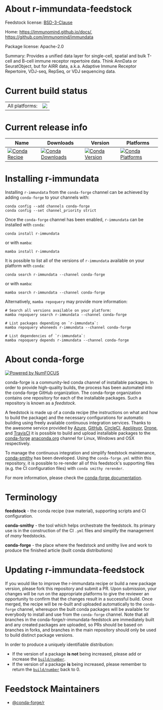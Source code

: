 About r-immundata-feedstock
===========================

Feedstock license: [BSD-3-Clause](https://github.com/conda-forge/r-immundata-feedstock/blob/main/LICENSE.txt)

Home: https://immunomind.github.io/docs/, https://github.com/immunomind/immundata

Package license: Apache-2.0

Summary: Provides a unified data layer for single-cell, spatial and bulk T-cell and B-cell immune receptor repertoire data. Think AnnData or SeuratObject, but for AIRR data, a.k.a. Adaptive Immune Receptor Repertoire, VDJ-seq, RepSeq, or VDJ sequencing data.

Current build status
====================


<table><tr><td>All platforms:</td>
    <td>
      <a href="https://dev.azure.com/conda-forge/feedstock-builds/_build/latest?definitionId=26682&branchName=main">
        <img src="https://dev.azure.com/conda-forge/feedstock-builds/_apis/build/status/r-immundata-feedstock?branchName=main">
      </a>
    </td>
  </tr>
</table>

Current release info
====================

| Name | Downloads | Version | Platforms |
| --- | --- | --- | --- |
| [![Conda Recipe](https://img.shields.io/badge/recipe-r--immundata-green.svg)](https://anaconda.org/conda-forge/r-immundata) | [![Conda Downloads](https://img.shields.io/conda/dn/conda-forge/r-immundata.svg)](https://anaconda.org/conda-forge/r-immundata) | [![Conda Version](https://img.shields.io/conda/vn/conda-forge/r-immundata.svg)](https://anaconda.org/conda-forge/r-immundata) | [![Conda Platforms](https://img.shields.io/conda/pn/conda-forge/r-immundata.svg)](https://anaconda.org/conda-forge/r-immundata) |

Installing r-immundata
======================

Installing `r-immundata` from the `conda-forge` channel can be achieved by adding `conda-forge` to your channels with:

```
conda config --add channels conda-forge
conda config --set channel_priority strict
```

Once the `conda-forge` channel has been enabled, `r-immundata` can be installed with `conda`:

```
conda install r-immundata
```

or with `mamba`:

```
mamba install r-immundata
```

It is possible to list all of the versions of `r-immundata` available on your platform with `conda`:

```
conda search r-immundata --channel conda-forge
```

or with `mamba`:

```
mamba search r-immundata --channel conda-forge
```

Alternatively, `mamba repoquery` may provide more information:

```
# Search all versions available on your platform:
mamba repoquery search r-immundata --channel conda-forge

# List packages depending on `r-immundata`:
mamba repoquery whoneeds r-immundata --channel conda-forge

# List dependencies of `r-immundata`:
mamba repoquery depends r-immundata --channel conda-forge
```


About conda-forge
=================

[![Powered by
NumFOCUS](https://img.shields.io/badge/powered%20by-NumFOCUS-orange.svg?style=flat&colorA=E1523D&colorB=007D8A)](https://numfocus.org)

conda-forge is a community-led conda channel of installable packages.
In order to provide high-quality builds, the process has been automated into the
conda-forge GitHub organization. The conda-forge organization contains one repository
for each of the installable packages. Such a repository is known as a *feedstock*.

A feedstock is made up of a conda recipe (the instructions on what and how to build
the package) and the necessary configurations for automatic building using freely
available continuous integration services. Thanks to the awesome service provided by
[Azure](https://azure.microsoft.com/en-us/services/devops/), [GitHub](https://github.com/),
[CircleCI](https://circleci.com/), [AppVeyor](https://www.appveyor.com/),
[Drone](https://cloud.drone.io/welcome), and [TravisCI](https://travis-ci.com/)
it is possible to build and upload installable packages to the
[conda-forge](https://anaconda.org/conda-forge) [anaconda.org](https://anaconda.org/)
channel for Linux, Windows and OSX respectively.

To manage the continuous integration and simplify feedstock maintenance,
[conda-smithy](https://github.com/conda-forge/conda-smithy) has been developed.
Using the ``conda-forge.yml`` within this repository, it is possible to re-render all of
this feedstock's supporting files (e.g. the CI configuration files) with ``conda smithy rerender``.

For more information, please check the [conda-forge documentation](https://conda-forge.org/docs/).

Terminology
===========

**feedstock** - the conda recipe (raw material), supporting scripts and CI configuration.

**conda-smithy** - the tool which helps orchestrate the feedstock.
                   Its primary use is in the construction of the CI ``.yml`` files
                   and simplify the management of *many* feedstocks.

**conda-forge** - the place where the feedstock and smithy live and work to
                  produce the finished article (built conda distributions)


Updating r-immundata-feedstock
==============================

If you would like to improve the r-immundata recipe or build a new
package version, please fork this repository and submit a PR. Upon submission,
your changes will be run on the appropriate platforms to give the reviewer an
opportunity to confirm that the changes result in a successful build. Once
merged, the recipe will be re-built and uploaded automatically to the
`conda-forge` channel, whereupon the built conda packages will be available for
everybody to install and use from the `conda-forge` channel.
Note that all branches in the conda-forge/r-immundata-feedstock are
immediately built and any created packages are uploaded, so PRs should be based
on branches in forks, and branches in the main repository should only be used to
build distinct package versions.

In order to produce a uniquely identifiable distribution:
 * If the version of a package **is not** being increased, please add or increase
   the [``build/number``](https://docs.conda.io/projects/conda-build/en/latest/resources/define-metadata.html#build-number-and-string).
 * If the version of a package **is** being increased, please remember to return
   the [``build/number``](https://docs.conda.io/projects/conda-build/en/latest/resources/define-metadata.html#build-number-and-string)
   back to 0.

Feedstock Maintainers
=====================

* [@conda-forge/r](https://github.com/orgs/conda-forge/teams/r/)

